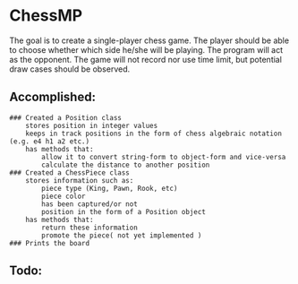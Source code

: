 # ChessMP

The goal is to create a single-player chess game. The player should be able to choose whether which side he/she will be playing. The program will act as the opponent. The game will not record nor use time limit, but potential draw cases should be observed.

## Accomplished:
	### Created a Position class
		stores position in integer values
		keeps in track positions in the form of chess algebraic notation (e.g. e4 h1 a2 etc.)
		has methods that:
			allow it to convert string-form to object-form and vice-versa
			calculate the distance to another position
	### Created a ChessPiece class
		stores information such as:
			piece type (King, Pawn, Rook, etc)
			piece color
			has been captured/or not
			position in the form of a Position object
		has methods that:
			return these information
			promote the piece( not yet implemented )
	### Prints the board
## Todo:
